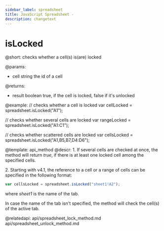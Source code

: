 ```yaml
---
sidebar_label: spreadsheet
title: JavaScript Spreadsheet - 
description: changetext
---
```


isLocked
============

@short:
	checks whether a cell(s) is(are) locked
    
@params:
- cell		string			the id of a cell


@returns:
- result		boolean		true, if the cell is locked, false if it's unlocked

@example:
// checks whether a cell is locked
var cellLocked = spreadsheet.isLocked("A1"); 

// checks whether several cells are locked
var rangeLocked = spreadsheet.isLocked("A1:C1");

// checks whether scattered cells are locked
var cellsLocked = spreadsheet.isLocked("A1,B5,B7,D4:D6");


@template: api_method
@descr:
1\. If several cells are checked at once, the method will return *true*, if there is at least one locked cell among the specified cells.

2\. Starting with v4.1, the reference to a cell or a range of cells can be specified in the following format:

~~~js
var cellsLocked = spreadsheet.isLocked("sheet1!A2"); 
~~~

where *sheet1* is the name of the tab.

In case the name of the tab isn't specified, the method will check the cell(s) of the active tab.

@relatedapi:
api/spreadsheet_lock_method.md
api/spreadsheet_unlock_method.md